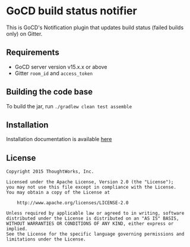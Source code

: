 # GoCD build status notifier
This is GoCD's Notification plugin that updates build status (failed builds only) on Gitter.

## Requirements
* GoCD server version v15.x.x or above
* Gitter `room_id` and `access_token`

## Building the code base
To build the jar, run `./gradlew clean test assemble`

## Installation
Installation documentation is available [here](INSTALL.md)

## License

```plain
Copyright 2015 ThoughtWorks, Inc.

Licensed under the Apache License, Version 2.0 (the "License");
you may not use this file except in compliance with the License.
You may obtain a copy of the License at

    http://www.apache.org/licenses/LICENSE-2.0

Unless required by applicable law or agreed to in writing, software
distributed under the License is distributed on an "AS IS" BASIS,
WITHOUT WARRANTIES OR CONDITIONS OF ANY KIND, either express or implied.
See the License for the specific language governing permissions and
limitations under the License.
```